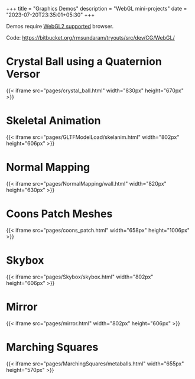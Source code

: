 +++
title = "Graphics Demos"
description = "WebGL mini-projects"
date = "2023-07-20T23:35:01+05:30"
+++

Demos require [WebGL2 supported](https://webglreport.com/?v=2) browser.

Code: https://bitbucket.org/rmsundaram/tryouts/src/dev/CG/WebGL/

# Crystal Ball using a Quaternion Versor

{{< iframe src="pages/crystal_ball.html" width="830px" height="670px" >}}

# Skeletal Animation

{{< iframe src="pages/GLTFModelLoad/skelanim.html" width="802px" height="606px" >}}

# Normal Mapping

{{< iframe src="pages/NormalMapping/wall.html" width="820px" height="630px" >}}

# Coons Patch Meshes

{{< iframe src="pages/coons_patch.html" width="658px" height="1006px" >}}

# Skybox

{{< iframe src="pages/Skybox/skybox.html" width="802px" height="606px" >}}

# Mirror

{{< iframe src="pages/mirror.html" width="802px" height="606px" >}}

# Marching Squares

{{< iframe src="pages/MarchingSquares/metaballs.html" width="655px" height="570px" >}}
